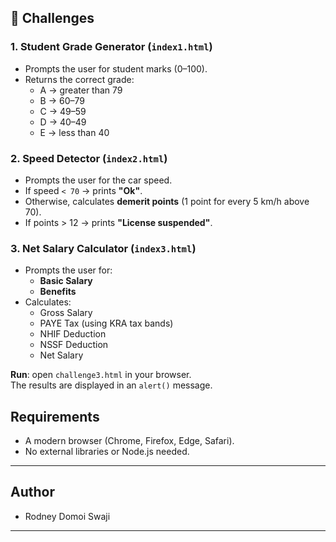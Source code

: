 


## 📝 Challenges

### 1. Student Grade Generator (`index1.html`)
- Prompts the user for student marks (0–100).  
- Returns the correct grade:
  - A → greater than 79  
  - B → 60–79  
  - C → 49–59  
  - D → 40–49  
  - E → less than 40  


### 2. Speed Detector (`index2.html`)
- Prompts the user for the car speed.  
- If speed `< 70` → prints **"Ok"**.  
- Otherwise, calculates **demerit points** (1 point for every 5 km/h above 70).  
- If points > 12 → prints **"License suspended"**.  


### 3. Net Salary Calculator (`index3.html`)
- Prompts the user for:
  - **Basic Salary**
  - **Benefits**  
- Calculates:
  - Gross Salary  
  - PAYE Tax (using KRA tax bands)  
  - NHIF Deduction  
  - NSSF Deduction  
  - Net Salary  

**Run**: open `challenge3.html` in your browser.  
The results are displayed in an `alert()` message.

## Requirements
- A modern browser (Chrome, Firefox, Edge, Safari).  
- No external libraries or Node.js needed.  

---

## Author
- Rodney Domoi Swaji

---


